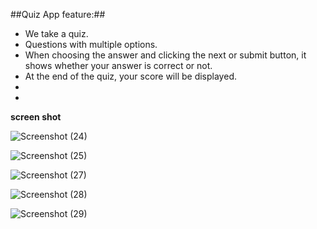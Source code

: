 ##Quiz App feature:##

 - We take a quiz.
 - Questions with multiple options.
 - When choosing the answer and clicking the next or submit button, it shows whether your answer is correct or not.
 - At the end of the quiz, your score will be displayed.
 - 
 - <br/>
 **screen shot**

   ![Screenshot (24)](https://github.com/sakthiaj29/Assignment/assets/159148814/56899ae8-0205-4393-93e4-e81fab161a16)

   ![Screenshot (25)](https://github.com/sakthiaj29/Assignment/assets/159148814/4500e2d8-cd78-4bd5-aa50-234160bf7a44)

   ![Screenshot (27)](https://github.com/sakthiaj29/Assignment/assets/159148814/97905d0b-db9f-4855-b65f-42bf8eab236c)

   ![Screenshot (28)](https://github.com/sakthiaj29/Assignment/assets/159148814/2a349e2f-52c9-49ac-b23e-97a9ab9f5d0b)

   ![Screenshot (29)](https://github.com/sakthiaj29/Assignment/assets/159148814/7dc6502d-218a-4684-b925-223be2b07a34)



